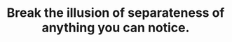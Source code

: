 ---
title: Break the illusion of separateness of anything you can notice.
tags: mindfulness waking-up nondual
consciousness: true
order: 6
selfbreak: true
selfbreakorder: 7
competitiveness: true
competitivenessorder: 2
competitivenessquadrant: Thinking
nondualpractice: true
---